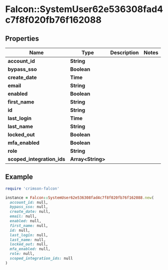 # Falcon::SystemUser62e536308fad4c7f8f020fb76f162088

## Properties

| Name | Type | Description | Notes |
| ---- | ---- | ----------- | ----- |
| **account_id** | **String** |  |  |
| **bypass_sso** | **Boolean** |  |  |
| **create_date** | **Time** |  |  |
| **email** | **String** |  |  |
| **enabled** | **Boolean** |  |  |
| **first_name** | **String** |  |  |
| **id** | **String** |  |  |
| **last_login** | **Time** |  |  |
| **last_name** | **String** |  |  |
| **locked_out** | **Boolean** |  |  |
| **mfa_enabled** | **Boolean** |  |  |
| **role** | **String** |  |  |
| **scoped_integration_ids** | **Array&lt;String&gt;** |  |  |

## Example

```ruby
require 'crimson-falcon'

instance = Falcon::SystemUser62e536308fad4c7f8f020fb76f162088.new(
  account_id: null,
  bypass_sso: null,
  create_date: null,
  email: null,
  enabled: null,
  first_name: null,
  id: null,
  last_login: null,
  last_name: null,
  locked_out: null,
  mfa_enabled: null,
  role: null,
  scoped_integration_ids: null
)
```


